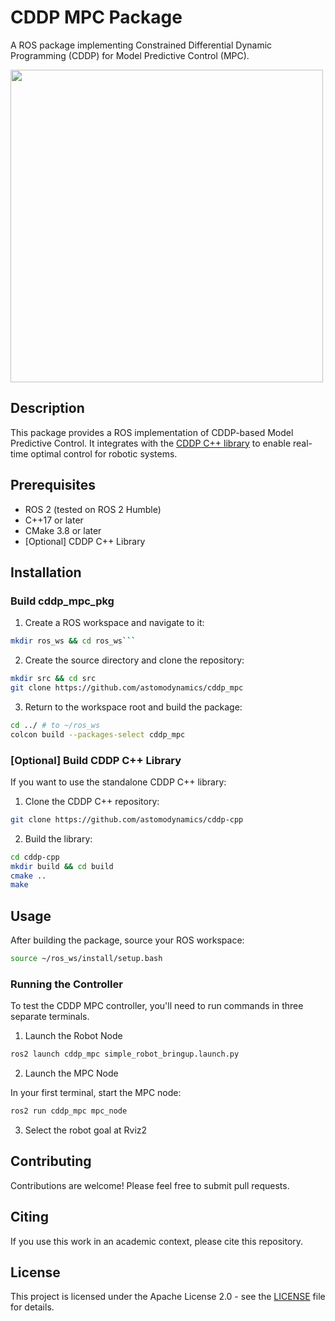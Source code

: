 # CDDP MPC Package

A ROS package implementing Constrained Differential Dynamic Programming (CDDP) for Model Predictive Control (MPC).

<img src="video/cddp_mpc_demo.gif" width="500" alt="">

## Description

This package provides a ROS implementation of CDDP-based Model Predictive Control. It integrates with the [CDDP C++ library](https://github.com/astomodynamics/cddp-cpp) to enable real-time optimal control for robotic systems.

## Prerequisites

- ROS 2 (tested on ROS 2 Humble)
- C++17 or later
- CMake 3.8 or later
- [Optional] CDDP C++ Library

## Installation

### Build cddp_mpc_pkg

1. Create a ROS workspace and navigate to it:
```bash
mkdir ros_ws && cd ros_ws```
```
2. Create the source directory and clone the repository:
```bash
mkdir src && cd src
git clone https://github.com/astomodynamics/cddp_mpc
```
3. Return to the workspace root and build the package:
```bash
cd ../ # to ~/ros_ws
colcon build --packages-select cddp_mpc
```
### [Optional] Build CDDP C++ Library
If you want to use the standalone CDDP C++ library:

1. Clone the CDDP C++ repository:
```bash
git clone https://github.com/astomodynamics/cddp-cpp
```

2. Build the library:
```bash
cd cddp-cpp
mkdir build && cd build
cmake ..
make
```
## Usage
After building the package, source your ROS workspace:
```bash
source ~/ros_ws/install/setup.bash
```
### Running the Controller

To test the CDDP MPC controller, you'll need to run commands in three separate terminals.

1. Launch the Robot Node
```bash
ros2 launch cddp_mpc simple_robot_bringup.launch.py
```
2. Launch the MPC Node

In your first terminal, start the MPC node:
```bash
ros2 run cddp_mpc mpc_node
```

3. Select the robot goal at Rviz2 


## Contributing
Contributions are welcome! Please feel free to submit pull requests.

## Citing
If you use this work in an academic context, please cite this repository.

## License
This project is licensed under the Apache License 2.0 - see the [LICENSE](LICENSE) file for details.
